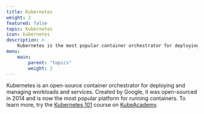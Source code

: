 ```yaml
---
title: Kubernetes
weight: 2
featured: false
topic: Kubernetes
icon: kubernetes
description: >
    Kubernetes is the most popular container orchestrator for deploying and managing workloads and services.
menu:
    main:
        parent: "topics"
        weight: 2
---
```


Kubernetes is an open-source container orchestrator for deploying and managing workloads and services. Created by Google, it was open-sourced in 2014 and is now the most popular platform for running containers. To learn more, try the [Kubernetes 101](https://kube.academy/courses/kubernetes-101) course on [KubeAcademy](https://kube.academy).